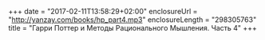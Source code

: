 +++
date = "2017-02-11T13:58:29+02:00"
enclosureUrl = "http://yanzay.com/books/hp_part4.mp3"
enclosureLength = "298305763"
title = "Гарри Поттер и Методы Рационального Мышления. Часть 4"
+++

